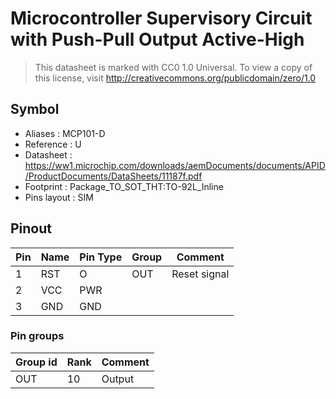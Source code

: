 # Microcontroller Supervisory Circuit with Push-Pull Output Active-High

> This datasheet is marked with CC0 1.0
> Universal. To view a copy of this license, visit
> http://creativecommons.org/publicdomain/zero/1.0

## Symbol

* Aliases : MCP101-D
* Reference : U
* Datasheet : https://ww1.microchip.com/downloads/aemDocuments/documents/APID/ProductDocuments/DataSheets/11187f.pdf
* Footprint : Package_TO_SOT_THT:TO-92L_Inline
* Pins layout : SIM

## Pinout

|Pin|Name|Pin Type|Group|Comment|
|---|---|---|---|---|
|1|RST|O|OUT|Reset signal|
|2|VCC|PWR|||
|3|GND|GND|||

### Pin groups

|Group id|Rank|Comment|
|---|---|---|
|OUT|10|Output|
